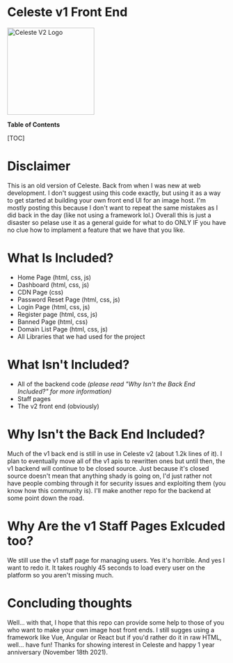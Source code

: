 # Celeste v1 Front End
<img src="https://celeste.photos/logo_flat.png" alt="Celeste V2 Logo" width="200"/>

**Table of Contents**

[TOC]

# Disclaimer
This is an old version of Celeste. Back from when I was new at web development. I don't suggest using this code exactly, but using it as a way to get started at building your own front end UI for an image host. I'm mostly posting this because I don't want to repeat the same mistakes as I did back in the day (like not using a framework lol.) Overall this is just a disaster so pelase use it as a general guide for what to do ONLY IF you have no clue how to implament a feature that we have that you like.

# What Is Included?
- Home Page (html, css, js)
- Dashboard (html, css, js)
- CDN Page (css)
- Password Reset Page (html, css, js)
- Login Page (html, css, js)
- Register page (html, css, js)
- Banned Page (html, css)
- Domain List Page (html, css, js)
- All Libraries that we had used for the project

# What Isn't Included?
- All of the backend code *(please read "Why Isn't the Back End Included?" for more information)*
- Staff pages
- The v2 front end (obviously)

# Why Isn't the Back End Included?
Much of the v1 back end is still in use in Celeste v2 (about 1.2k lines of it). I plan to eventually move all of the v1 apis to rewritten ones but until then, the v1 backend will continue to be closed source. Just because it's closed source doesn't mean that anything shady is going on, I'd just rather not have people combing through it for security issues and exploiting them (you know how this community is). I'll make another repo for the backend at some point down the road.

# Why Are the v1 Staff Pages Exlcuded too?
We still use the v1 staff page for managing users. Yes it's horrible. And yes I want to redo it. It takes roughly 45 seconds to load every user on the platform so you aren't missing much.

# Concluding thoughts
Well... with that, I hope that this repo can provide some help to those of you who want to make your own image host front ends. I still sugges using a framework like Vue, Angular or React but if you'd rather do it in raw HTML, well... have fun! Thanks for showing interest in Celeste and happy 1 year anniversary (November 18th 2021).